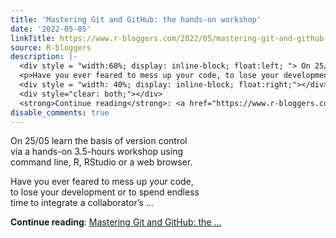 ```yaml
---
title: 'Mastering Git and GitHub: the hands-on workshop'
date: '2022-05-05'
linkTitle: https://www.r-bloggers.com/2022/05/mastering-git-and-github-the-hands-on-workshop-2/
source: R-bloggers
description: |-
  <div style = "width:60%; display: inline-block; float:left; "> On 25/05 learn the basis of version control via a hands-on 3.5-hours workshop using command line, R, RStudio or a web browser.</p>
  <p>Have you ever feared to mess up your code, to lose your development or to spend endless time to integrate a collaborator’s ...</p></div>
  <div style = "width: 40%; display: inline-block; float:right;"></div>
  <div style="clear: both;"></div>
  <strong>Continue reading</strong>: <a href="https://www.r-bloggers.com/2022/05/mastering-git-and-github-the-hands-on-workshop-2/">Mastering Git and GitHub: the ...
disable_comments: true
---
```

<div style = "width:60%; display: inline-block; float:left; "> On 25/05 learn the basis of version control via a hands-on 3.5-hours workshop using command line, R, RStudio or a web browser.</p>
<p>Have you ever feared to mess up your code, to lose your development or to spend endless time to integrate a collaborator’s ...</p></div>
<div style = "width: 40%; display: inline-block; float:right;"></div>
<div style="clear: both;"></div>
<strong>Continue reading</strong>: <a href="https://www.r-bloggers.com/2022/05/mastering-git-and-github-the-hands-on-workshop-2/">Mastering Git and GitHub: the ...